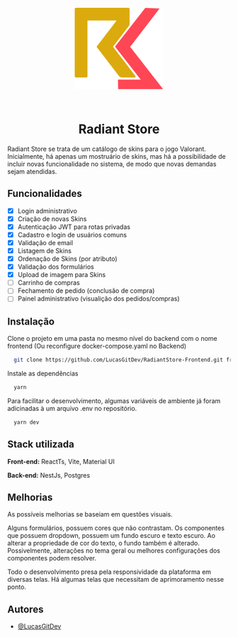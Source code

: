 <p align="center">
  <img src="./public/logo.svg" width="200" alt="" />
</p>
<br>

<h1 align="center">Radiant Store</h1>

Radiant Store se trata de um catálogo de skins para o jogo Valorant. Inicialmente, há apenas um mostruário de skins, mas há a possibilidade de incluir novas funcionalidade no sistema, de modo que novas demandas sejam atendidas.
## Funcionalidades

- [X]  Login administrativo
- [X]  Criação de novas Skins
- [X]  Autenticação JWT para rotas privadas
- [X]  Cadastro e login de usuários comuns
- [X]  Validação de email
- [X]  Listagem de Skins
- [X]  Ordenação de Skins (por atributo)
- [X]  Validação dos formulários
- [X]  Upload de imagem para Skins
- [ ]  Carrinho de compras
- [ ]  Fechamento de pedido (conclusão de compra)
- [ ]  Painel administrativo (visualição dos pedidos/compras)
## Instalação

Clone o projeto em uma pasta no mesmo nível do backend com o nome frontend (Ou reconfigure docker-compose.yaml no Backend)

```bash
  git clone https://github.com/LucasGitDev/RadiantStore-Frontend.git frontend
```

Instale as dependências

```bash
  yarn
```

Para facilitar o desenvolvimento, algumas variáveis de ambiente já foram adicinadas à um arquivo .env no repositório.

```bash
  yarn dev
```
## Stack utilizada

**Front-end:** ReactTs, Vite, Material UI

**Back-end:** NestJs, Postgres


## Melhorias

As possíveis melhorias se baseiam em questões visuais.

Alguns formulários, possuem cores que não contrastam. Os componentes que possuem dropdown, possuem um fundo escuro e texto escuro. Ao alterar a propriedade de cor do texto, o fundo também é alterado.
Possivelmente, alterações no tema geral ou melhores configurações dos componentes podem resolver.

Todo o desenvolvimento presa pela responsividade da plataforma em diversas telas. Há algumas telas que necessitam de aprimoramento nesse ponto. 
## Autores

- [@LucasGitDev](https://www.github.com/LucasGitDev)

